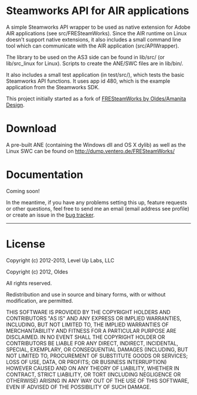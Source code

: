 # Steamworks API for AIR applications #

A simple Steamworks API wrapper to be used as native extension for Adobe AIR
applications (see src/FRESteamWorks). Since the AIR runtime on Linux doesn't
support native extensions, it also includes a small command line tool which
can communicate with the AIR application (src/APIWrapper).

The library to be used on the AS3 side can be found in lib/src/ (or lib/src_linux
for Linux). Scripts to create the ANE/SWC files are in lib/bin/.

It also includes a small test application (in test/src/), which tests the basic
Steamworks API functions. It uses app id 480, which is the example application from
the Steamworks SDK.

This project initially started as a fork of [FRESteamWorks by Oldes/Amanita Design](https://github.com/Oldes/FRESteamWorks/).

# Download #

A pre-built ANE (containing the Windows dll and OS X dylib) as well as the
Linux SWC can be found on http://dump.ventero.de/FRESteamWorks/

# Documentation #

Coming soon!

In the meantime, if you have any problems setting this up, feature requests or
other questions, feel free to send me an email (email address see profile) or
create an issue in the [bug tracker](https://github.com/Ventero/FRESteamWorks/issues).

---

# License #

Copyright (c) 2012-2013, Level Up Labs, LLC

Copyright (c) 2012, Oldes

All rights reserved.

Redistribution and use in source and binary forms, with or without modification, are permitted.

THIS SOFTWARE IS PROVIDED BY THE COPYRIGHT HOLDERS AND CONTRIBUTORS "AS IS" AND ANY EXPRESS OR IMPLIED WARRANTIES, INCLUDING, BUT NOT LIMITED TO, THE IMPLIED WARRANTIES OF MERCHANTABILITY AND FITNESS FOR A PARTICULAR PURPOSE ARE DISCLAIMED. IN NO EVENT SHALL THE COPYRIGHT HOLDER OR CONTRIBUTORS BE LIABLE FOR ANY DIRECT, INDIRECT, INCIDENTAL, SPECIAL, EXEMPLARY, OR CONSEQUENTIAL DAMAGES (INCLUDING, BUT NOT LIMITED TO, PROCUREMENT OF SUBSTITUTE GOODS OR SERVICES; LOSS OF USE, DATA, OR PROFITS; OR BUSINESS INTERRUPTION) HOWEVER CAUSED AND ON ANY THEORY OF LIABILITY, WHETHER IN CONTRACT, STRICT LIABILITY, OR TORT (INCLUDING NEGLIGENCE OR OTHERWISE) ARISING IN ANY WAY OUT OF THE USE OF THIS SOFTWARE, EVEN IF ADVISED OF THE POSSIBILITY OF SUCH DAMAGE.
